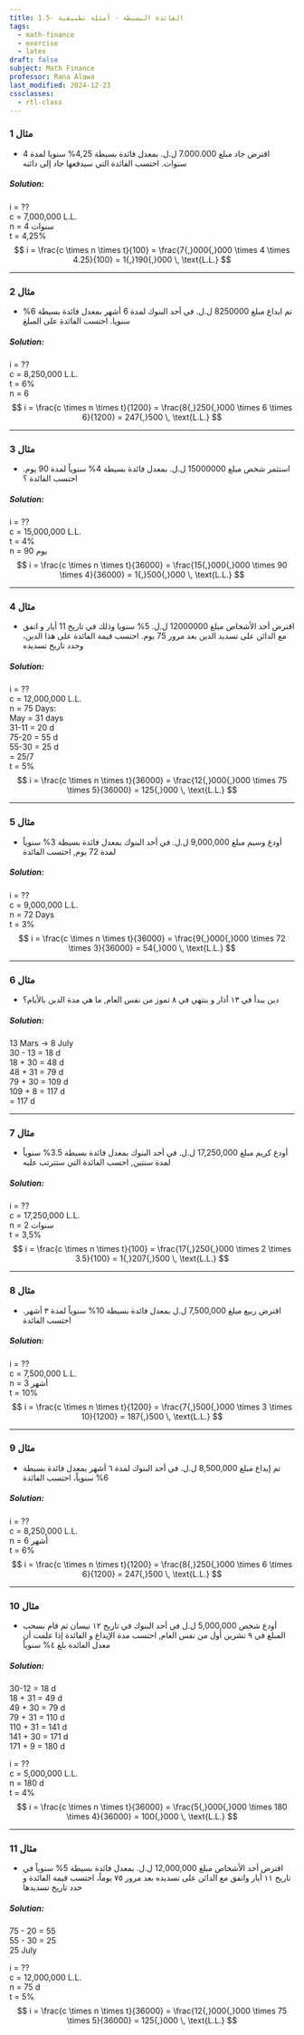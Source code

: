 ```yaml
---
title: 1.5- الفائدة البسيطة - أمثلة تطبيقية
tags:
  - math-finance
  - exercise
  - latex
draft: false
subject: Math Finance
professor: Rana Alawa
last_modified: 2024-12-23
cssclasses:
  - rtl-class
---
```

### مثال 1
- اقترض جاد مبلغ 7.000.000 ل.ل. بمعدل فائدة بسيطة 4,25% سنويا لمدة 4 سنوات. احتسب الفائدة التي سيدفعها جاد إلى دائنه

##### **Solution:**  
i = ??  
c = 7,000,000 L.L.  
n = 4 سنوات  
t = 4,25%  
$$
i = \frac{c \times n \times t}{100} = \frac{7{,}000{,}000 \times 4 \times 4.25}{100} = 1{,}190{,}000 \, \text{L.L.}
$$  

---

### مثال 2
- تم ايداع مبلغ 8250000 ل.ل. في أحد البنوك لمدة 6 أشهر بمعدل فائدة بسيطة 6% سنويا. احتسب الفائدة على المبلغ  

##### **Solution:**  
i = ??  
c = 8,250,000 L.L.  
t = 6%  
n = 6  
$$
i = \frac{c \times n \times t}{1200} = \frac{8{,}250{,}000 \times 6 \times 6}{1200} = 247{,}500 \, \text{L.L.}
$$  

---

### مثال 3
- استثمر شخص مبلغ 15000000 ل.ل. بمعدل فائدة بسيطة 4% سنوياً لمدة 90 يوم. احتسب الفائدة ؟  

##### **Solution:**  
i = ??  
c = 15,000,000 L.L.  
t = 4%  
n = 90 يوم  
$$
i = \frac{c \times n \times t}{36000} = \frac{15{,}000{,}000 \times 90 \times 4}{36000} = 1{,}500{,}000 \, \text{L.L.}
$$  

---

### مثال 4
- اقترض أحد الأشخاص مبلغ 12000000 ل.ل. 5% سنويا وذلك في تاريخ 11 أيار و اتفق مع الدائن على تسديد الدين بعد مرور 75 يوم. احتسب قيمة الفائدة على هذا الدين، وحدد تاريخ تسديده  

##### **Solution:**  
i = ??  
c = 12,000,000 L.L.  
n = 75 Days:  
  May = 31 days  
  31-11 = 20 d  
  75-20 = 55 d  
  55-30 = 25 d  
  = 25/7  
t = 5%  
$$
i = \frac{c \times n \times t}{36000} = \frac{12{,}000{,}000 \times 75 \times 5}{36000} = 125{,}000 \, \text{L.L.}
$$  

---

### مثال 5
- أودع وسيم مبلغ 9,000,000 ل.ل. في أحد البنوك بمعدل فائدة بسيطة 3% سنوياً لمدة 72 يوم, احتسب الفائدة  

##### **Solution:**  
i = ??  
c = 9,000,000 L.L.  
n = 72 Days  
t = 3%  
$$
i = \frac{c \times n \times t}{36000} = \frac{9{,}000{,}000 \times 72 \times 3}{36000} = 54{,}000 \, \text{L.L.}
$$  

---

### مثال 6
- دين يبدأ في ١٣ آذار و ينتهي في ٨ تموز من نفس العام, ما هي مدة الدين بالأيام؟  

##### **Solution:**  
  13 Mars -> 8 July  
   30 - 13 = 18 d  
   18 + 30 = 48 d  
   48 + 31 = 79 d  
   79 + 30 = 109 d  
   109 + 8 = 117 d  
   = 117 d  

---

### مثال 7
- أودع كريم مبلغ 17,250,000 ل.ل. في أحد البنوك بمعدل فائدة بسيطة 3.5% سنوياً لمدة سنتين, احسب الفائدة التي ستترتب عليه  

##### **Solution:**  
i = ??  
c = 17,250,000 L.L.  
n = 2 سنوات  
t = 3,5%  
$$
i = \frac{c \times n \times t}{100} = \frac{17{,}250{,}000 \times 2 \times 3.5}{100} = 1{,}207{,}500 \, \text{L.L.}
$$  

---

### مثال 8
- اقترض ربيع مبلغ 7,500,000 ل.ل بمعدل فائدة بسيطة 10% سنوياً لمدة ٣ أشهر. احتسب الفائدة  

##### **Solution:**  
i = ??  
c = 7,500,000 L.L.  
n = 3 أشهر  
t = 10%  
$$
i = \frac{c \times n \times t}{1200} = \frac{7{,}500{,}000 \times 3 \times 10}{1200} = 187{,}500 \, \text{L.L.}
$$  

---

### مثال 9
- تم إيداع مبلغ 8,500,000 ل.ل. في أحد البنوك لمدة ٦ أشهر بمعدل فائدة بسيطة 6% سنوياً، احتسب الفائدة  

##### **Solution:**  
i = ??  
c = 8,250,000 L.L.  
n = 6 أشهر  
t = 6%  
$$
i = \frac{c \times n \times t}{1200} = \frac{8{,}250{,}000 \times 6 \times 6}{1200} = 247{,}500 \, \text{L.L.}
$$  

---

### مثال 10
- أودع شخص 5,000,000 ل.ل في أحد البنوك في تاريخ ١٢ نيسان ثم قام بسحب المبلغ في ٩ تشرين أول من نفس العام, احتسب مدة الإيداع و الفائدة إذا علمت أن معدل الفائدة بلغ ٤% سنوياً  

##### **Solution:**  
30-12 = 18 d  
18 + 31 = 49 d  
49 + 30 = 79 d  
79 + 31 = 110 d  
110 + 31 = 141 d  
141 + 30 = 171 d  
171 + 9 = 180 d  

i = ??  
c = 5,000,000 L.L.  
n = 180 d  
t = 4%  
$$
i = \frac{c \times n \times t}{36000} = \frac{5{,}000{,}000 \times 180 \times 4}{36000} = 100{,}000 \, \text{L.L.}
$$  

---

### مثال 11
- اقترض أحد الأشخاص مبلغ 12,000,000 ل.ل. بمعدل فائدة بسيطة 5% سنوياً في تاريخ ١١ أيار واتفق مع الدائن على تسديده بعد مرور ٧٥ يوماً، احتسب قيمة الفائدة و حدد تاريخ تسديدها  

##### **Solution:**  
75 - 20 = 55  
55 - 30 = 25  
25 July  

i = ??  
c = 12,000,000 L.L.  
n = 75 d  
t = 5%  
$$
i = \frac{c \times n \times t}{36000} = \frac{12{,}000{,}000 \times 75 \times 5}{36000} = 125{,}000 \, \text{L.L.}
$$  
